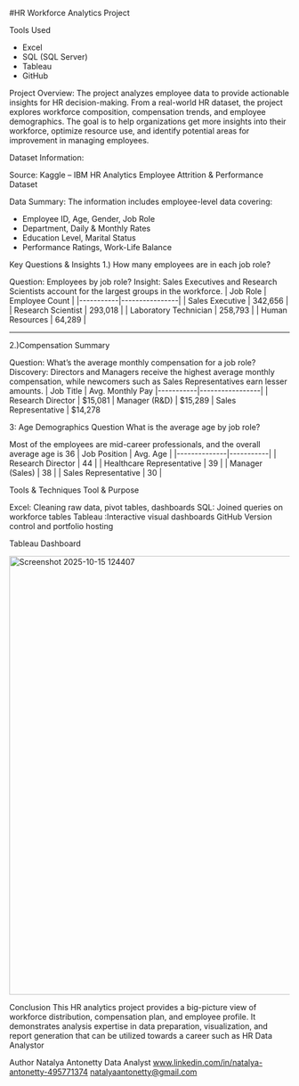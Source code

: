 #HR Workforce Analytics Project

Tools Used
- Excel
- SQL (SQL Server)
- Tableau
- GitHub

Project Overview:
The project analyzes employee data to provide actionable insights for HR decision-making. From a real-world HR dataset, the project explores workforce composition, compensation trends, and employee demographics. The goal is to help organizations get more insights into their workforce, optimize resource use, and identify potential areas for improvement in managing employees. 

Dataset Information:

Source: Kaggle – IBM HR Analytics Employee Attrition & Performance Dataset



Data Summary:
The information includes employee-level data covering:
- Employee ID, Age, Gender, Job Role
- Department, Daily & Monthly Rates
- Education Level, Marital Status
- Performance Ratings, Work-Life Balance

Key Questions & Insights
1.) How many employees are in each job role?

Question: Employees by job role?
Insight:
Sales Executives and Research Scientists account for the largest groups in the workforce.
| Job Role | Employee Count |
|-----------|----------------|
| Sales Executive | 342,656 |
| Research Scientist | 293,018 |
| Laboratory Technician | 258,793 |
| Human Resources | 64,289 |

----

2.)Compensation Summary

Question: What’s the average monthly compensation for a job role?
Discovery:
Directors and Managers receive the highest average monthly compensation, while newcomers such as Sales Representatives earn lesser amounts.
| Job Title | Avg. Monthly Pay
|-----------|-----------------|
| Research Director | $15,081
| Manager (R&D) | $15,289
| Sales Representative | $14,278


3: Age Demographics
Question What is the average age by job role?

Most of the employees are mid-career professionals, and the overall average age is 36
| Job Position | Avg. Age |
|--------------|-----------|
| Research Director | 44 |
| Healthcare Representative | 39 |
| Manager (Sales) | 38 |
| Sales Representative | 30 |

Tools & Techniques
Tool  & Purpose

Excel: Cleaning raw data, pivot tables, dashboards
SQL: Joined queries on workforce tables
Tableau :Interactive visual dashboards
GitHub Version control and portfolio hosting

Tableau Dashboard

<img width="1447" height="788" alt="Screenshot 2025-10-15 124407" src="https://github.com/user-attachments/assets/e8c1fdf6-0624-415f-be91-53c3d2d5ae23" />

Conclusion
This HR analytics project provides a big-picture view of workforce distribution, compensation plan, and employee profile.
It demonstrates analysis expertise in data preparation, visualization, and report generation that can be utilized towards a career such as HR Data Analystor

Author
Natalya Antonetty
Data Analyst
www.linkedin.com/in/natalya-antonetty-495771374
natalyaantonetty@gmail.com
